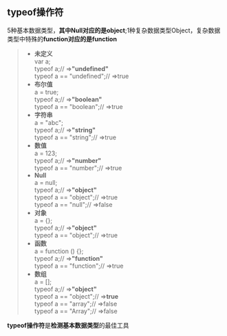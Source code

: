 ## typeof操作符
5种基本数据类型，**其中Null对应的是object**;1种复杂数据类型Object，复杂数据类型中特殊的**function对应的是function**

> * **未定义**  
  var a;  
  typeof a;// =>**"undefined"**  
  typeof a == "undefined";// =>true
> * **布尔值**  
  a = true;  
  typeof a;// =>**"boolean"**   
  typeof a == "boolean";// =>true
> * **字符串**  
  a = "abc";  
  typeof a;// =>**"string"**  
  typeof a == "string";// =>true
> * **数值**  
  a = 123;  
  typeof a;// =>**"number"**  
  typeof a == "number";// =>true
> * **Null**  
  a = null;  
  typeof a;// =>**"object"**  
  typeof a == "object";// =>true  
  typeof a == "null";// =>false
> * **对象**  
  a = {};  
  typeof a;// =>**"object"**  
  typeof a == "object";// =>true  
> * **函数**  
  a = function () {};  
  typeof a;// =>**"function"**  
  typeof a == "function";// =>true  
> * **数组**  
  a = [];  
  typeof a;// =>**"object"**  
  typeof a == "object";// =>**true**  
  typeof a == "array";// =>false  
  typeof a == "Array";// =>false  
  
**typeof操作符**是**检测基本数据类型**的最佳工具

  


